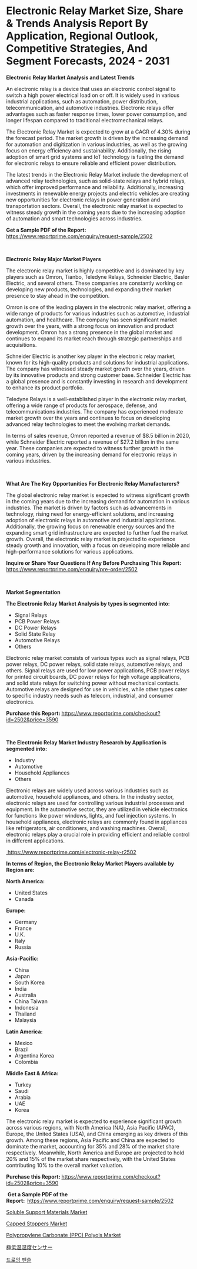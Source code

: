 <p><h1>Electronic Relay Market Size, Share & Trends Analysis Report By Application, Regional Outlook, Competitive Strategies, And Segment Forecasts, 2024 - 2031</h1></p><p><strong>Electronic Relay Market Analysis and Latest Trends</strong></p>
<p><p>An electronic relay is a device that uses an electronic control signal to switch a high power electrical load on or off. It is widely used in various industrial applications, such as automation, power distribution, telecommunication, and automotive industries. Electronic relays offer advantages such as faster response times, lower power consumption, and longer lifespan compared to traditional electromechanical relays.</p><p>The Electronic Relay Market is expected to grow at a CAGR of 4.30% during the forecast period. The market growth is driven by the increasing demand for automation and digitization in various industries, as well as the growing focus on energy efficiency and sustainability. Additionally, the rising adoption of smart grid systems and IoT technology is fueling the demand for electronic relays to ensure reliable and efficient power distribution.</p><p>The latest trends in the Electronic Relay Market include the development of advanced relay technologies, such as solid-state relays and hybrid relays, which offer improved performance and reliability. Additionally, increasing investments in renewable energy projects and electric vehicles are creating new opportunities for electronic relays in power generation and transportation sectors. Overall, the electronic relay market is expected to witness steady growth in the coming years due to the increasing adoption of automation and smart technologies across industries.</p></p>
<p><strong>Get a Sample PDF of the Report:&nbsp;</strong> <a href="https://www.reportprime.com/enquiry/request-sample/2502">https://www.reportprime.com/enquiry/request-sample/2502</a></p>
<p>&nbsp;</p>
<p><strong>Electronic Relay Major Market Players</strong></p>
<p><p>The electronic relay market is highly competitive and is dominated by key players such as Omron, Tianbo, Teledyne Relays, Schneider Electric, Basler Electric, and several others. These companies are constantly working on developing new products, technologies, and expanding their market presence to stay ahead in the competition.</p><p>Omron is one of the leading players in the electronic relay market, offering a wide range of products for various industries such as automotive, industrial automation, and healthcare. The company has seen significant market growth over the years, with a strong focus on innovation and product development. Omron has a strong presence in the global market and continues to expand its market reach through strategic partnerships and acquisitions.</p><p>Schneider Electric is another key player in the electronic relay market, known for its high-quality products and solutions for industrial applications. The company has witnessed steady market growth over the years, driven by its innovative products and strong customer base. Schneider Electric has a global presence and is constantly investing in research and development to enhance its product portfolio.</p><p>Teledyne Relays is a well-established player in the electronic relay market, offering a wide range of products for aerospace, defense, and telecommunications industries. The company has experienced moderate market growth over the years and continues to focus on developing advanced relay technologies to meet the evolving market demands.</p><p>In terms of sales revenue, Omron reported a revenue of $8.5 billion in 2020, while Schneider Electric reported a revenue of $27.2 billion in the same year. These companies are expected to witness further growth in the coming years, driven by the increasing demand for electronic relays in various industries.</p></p>
<p>&nbsp;</p>
<p><strong>What Are The Key Opportunities For Electronic Relay Manufacturers?</strong></p>
<p><p>The global electronic relay market is expected to witness significant growth in the coming years due to the increasing demand for automation in various industries. The market is driven by factors such as advancements in technology, rising need for energy-efficient solutions, and increasing adoption of electronic relays in automotive and industrial applications. Additionally, the growing focus on renewable energy sources and the expanding smart grid infrastructure are expected to further fuel the market growth. Overall, the electronic relay market is projected to experience steady growth and innovation, with a focus on developing more reliable and high-performance solutions for various applications.</p></p>
<p><strong>Inquire or Share Your Questions If Any Before Purchasing This Report:</strong> <a href="https://www.reportprime.com/enquiry/pre-order/2502">https://www.reportprime.com/enquiry/pre-order/2502</a></p>
<p>&nbsp;</p>
<p><strong>Market Segmentation</strong></p>
<p><strong>The Electronic Relay Market Analysis by types is segmented into:</strong></p>
<p><ul><li>Signal Relays</li><li>PCB Power Relays</li><li>DC Power Relays</li><li>Solid State Relay</li><li>Automotive Relays</li><li>Others</li></ul></p>
<p><p>Electronic relay market consists of various types such as signal relays, PCB power relays, DC power relays, solid state relays, automotive relays, and others. Signal relays are used for low power applications, PCB power relays for printed circuit boards, DC power relays for high voltage applications, and solid state relays for switching power without mechanical contacts. Automotive relays are designed for use in vehicles, while other types cater to specific industry needs such as telecom, industrial, and consumer electronics.</p></p>
<p><strong>Purchase this Report:&nbsp;</strong><a href="https://www.reportprime.com/checkout?id=2502&price=3590">https://www.reportprime.com/checkout?id=2502&price=3590</a></p>
<p>&nbsp;</p>
<p><strong>The Electronic Relay Market Industry Research by Application is segmented into:</strong></p>
<p><ul><li>Industry</li><li>Automotive</li><li>Household Appliances</li><li>Others</li></ul></p>
<p><p>Electronic relays are widely used across various industries such as automotive, household appliances, and others. In the industry sector, electronic relays are used for controlling various industrial processes and equipment. In the automotive sector, they are utilized in vehicle electronics for functions like power windows, lights, and fuel injection systems. In household appliances, electronic relays are commonly found in appliances like refrigerators, air conditioners, and washing machines. Overall, electronic relays play a crucial role in providing efficient and reliable control in different applications.</p></p>
<p><a href="https://www.reportprime.com/electronic-relay-r2502">&nbsp;https://www.reportprime.com/electronic-relay-r2502</a></p>
<p><strong>In terms of Region, the Electronic Relay Market Players available by Region are:</strong></p>
<p>
    <p> <strong> North America: </strong>
        <ul>
            <li>United States</li>
            <li>Canada</li>
        </ul>
        </p> 
    <p> <strong> Europe: </strong>
        <ul>
            <li>Germany</li>
            <li>France</li>
            <li>U.K.</li>
            <li>Italy</li>
            <li>Russia</li>
        </ul>
        </p> 
    <p> <strong> Asia-Pacific: </strong>
        <ul>
            <li>China</li>
            <li>Japan</li>
            <li>South Korea</li>
            <li>India</li>
            <li>Australia</li>
            <li>China Taiwan</li>
            <li>Indonesia</li>
            <li>Thailand</li>
            <li>Malaysia</li>
        </ul>
        </p> 
    <p> <strong> Latin America: </strong>
        <ul>
            <li>Mexico</li>
            <li>Brazil</li>
            <li>Argentina Korea</li>
            <li>Colombia</li>
        </ul>
        </p> 
    <p> <strong> Middle East & Africa: </strong>
        <ul>
            <li>Turkey</li>
            <li>Saudi</li>
            <li>Arabia</li>
            <li>UAE</li>
            <li>Korea</li>
        </ul>
    </p>
    </p>
<p><p>The electronic relay market is expected to experience significant growth across various regions, with North America (NA), Asia Pacific (APAC), Europe, the United States (USA), and China emerging as key drivers of this growth. Among these regions, Asia Pacific and China are expected to dominate the market, accounting for 35% and 28% of the market share respectively. Meanwhile, North America and Europe are projected to hold 20% and 15% of the market share respectively, with the United States contributing 10% to the overall market valuation.</p></p>
<p><strong>Purchase this Report: </strong><a href="https://www.reportprime.com/checkout?id=2502&price=3590">https://www.reportprime.com/checkout?id=2502&price=3590</a></p>
<p>&nbsp;<strong>Get a Sample PDF of the Report:&nbsp;&nbsp;</strong><a href="https://www.reportprime.com/enquiry/request-sample/2502">https://www.reportprime.com/enquiry/request-sample/2502</a></p>
<p><strong></strong></p>
<p><p><a href="https://medium.com/@diane.macle6776/global-soluble-support-materials-market-focus-on-product-type-strong-water-solubility-medium-60a2b3b2a137">Soluble Support Materials Market</a></p><p><a href="https://www.linkedin.com/pulse/global-capped-stoppers-market-opportunities-forecast-period-from-1vd3f">Capped Stoppers Market</a></p><p><a href="https://www.linkedin.com/pulse/polypropylene-carbonate-ppc-polyols-market-trends-cfome">Polypropylene Carbonate (PPC) Polyols Market</a></p><p><a href="https://github.com/AhmadMann1950/Market-Research-Report-List-1/blob/main/866170724432.md">極低温温度センサー</a></p><p><a href="https://github.com/tasfiyaj85/Market-Research-Report-List-1/blob/main/469223629738.md">드로잉 펜슬</a></p></p>